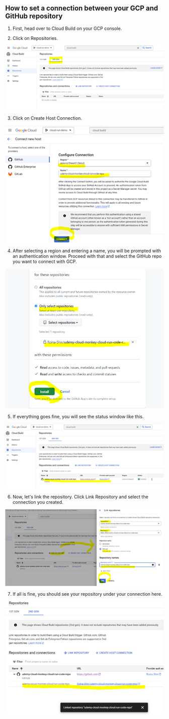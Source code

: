 ## How to set a connection between your GCP and GitHub repository

1. First, head over to Cloud Build on your GCP console.

2. Click on Repositories.


![Cloud-Run-Cloud-Build](/GCP_pictures/Cloud-Run-Cloud-Build.PNG "Select 2nd gen to create your repository")


3. Click on Create Host Connection.


![Cloud-Run-Configure-Connection](/GCP_pictures/Cloud-Run-Configure-Connection.PNG "Select region and enter a name that corresponds to your GitHub repo")


4. After selecting a region and entering a name, you will be prompted with an authentication window. Proceed with that and select the GitHub repo you want to connect with GCP.


![Cloud-Run-Select-Repo](/GCP_pictures/Cloud-Run-Select-Repo.PNG "Select only the repo that you want to connect with the GCP")


5. If everything goes fine, you will see the status window like this.


![Cloud-Run-Repo-Connected](/GCP_pictures/Cloud-Run-Repo-Connected.PNG "Connection created")


6. Now, let's link the repository. Click Link Repository and select the connection you created.


![Cloud-Run-Link-Repo](/GCP_pictures/Cloud-Run-Link-Repo.PNG "Link repository")


7. If all is fine, you should see your repository under your connection here.


![Cloud-Run-Repo-Linked](/GCP_pictures/Cloud-Run-Repo-Linked.PNG "Repo linked under your connection")
